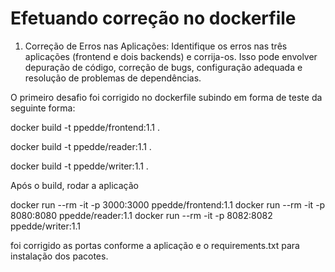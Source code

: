 # Efetuando correção no dockerfile 

1. Correção de Erros nas Aplicações:
Identifique os erros nas três aplicações (frontend e dois backends) e corrija-os. Isso pode envolver depuração de código, correção de bugs, configuração adequada e resolução de problemas de dependências.

O primeiro desafio foi corrigido no dockerfile subindo em forma de teste da seguinte forma:

docker build -t ppedde/frontend:1.1 .

docker build -t ppedde/reader:1.1 .

docker build -t ppedde/writer:1.1 .

Após o build, rodar a aplicação

docker run --rm -it -p 3000:3000 ppedde/frontend:1.1 
docker run --rm -it -p 8080:8080 ppedde/reader:1.1
docker run --rm -it -p 8082:8082 ppedde/writer:1.1 

foi corrigido as portas conforme a aplicação e o requirements.txt para instalação dos pacotes.

